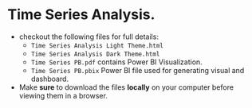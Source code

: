 # Time Series Analysis.
* checkout the following files for full details:
    * `Time Series Analysis Light Theme.html`
    * `Time Series Analysis Dark Theme.html`
    * `Time Series PB.pdf` contains Power BI Visualization.
    * `Time Series PB.pbix` Power BI file used for generating visual and dashboard. 
* Make **sure** to download the files **locally** on your computer before viewing them in a browser. 